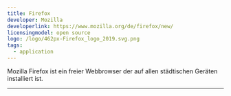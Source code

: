 ```yaml
---
title: Firefox
developer: Mozilla
developerlink: https://www.mozilla.org/de/firefox/new/
licensingmodel: open source
logo: /logo/462px-Firefox_logo_2019.svg.png
tags:
  - application
---
```


Mozilla Firefox ist ein freier Webbrowser der auf allen städtischen Geräten installiert ist.

---
